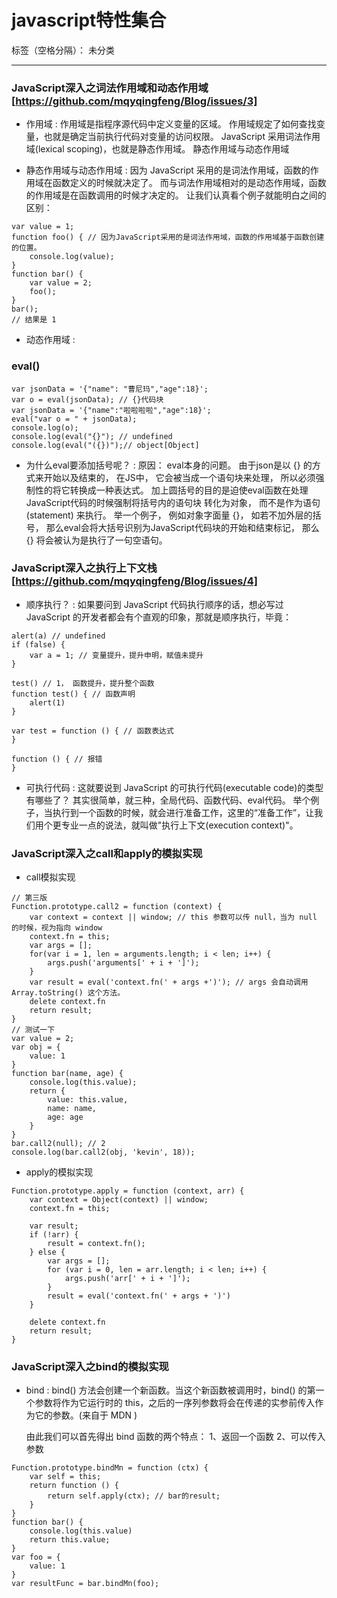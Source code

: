 ﻿# javascript特性集合

标签（空格分隔）： 未分类

---

### JavaScript深入之词法作用域和动态作用域[https://github.com/mqyqingfeng/Blog/issues/3]
+ 作用域
:    作用域是指程序源代码中定义变量的区域。
作用域规定了如何查找变量，也就是确定当前执行代码对变量的访问权限。
JavaScript 采用词法作用域(lexical scoping)，也就是静态作用域。
静态作用域与动态作用域

+ 静态作用域与动态作用域
:    因为 JavaScript 采用的是词法作用域，函数的作用域在函数定义的时候就决定了。
而与词法作用域相对的是动态作用域，函数的作用域是在函数调用的时候才决定的。
让我们认真看个例子就能明白之间的区别： 
```
var value = 1;
function foo() { // 因为JavaScript采用的是词法作用域，函数的作用域基于函数创建的位置。
    console.log(value);
}
function bar() {
    var value = 2;
    foo();
}
bar();
// 结果是 1
```
+ 动态作用域
:    

### eval()
```
var jsonData = '{"name": "曹尼玛","age":18}';
var o = eval(jsonData); // {}代码块
var jsonData = '{"name":"啦啦啦啦","age":18}';
eval("var o = " + jsonData);
console.log(o);
console.log(eval("{}"); // undefined 
console.log(eval("({})");// object[Object] 
```
+ 为什么eval要添加括号呢？
:    原因： eval本身的问题。 由于json是以 {} 的方式来开始以及结束的， 在JS中， 它会被当成一个语句块来处理， 所以必须强制性的将它转换成一种表达式。
加上圆括号的目的是迫使eval函数在处理JavaScript代码的时候强制将括号内的语句块 转化为对象， 而不是作为语句(statement) 来执行。 举一个例子， 例如对象字面量 {}， 如若不加外层的括号， 那么eval会将大括号识别为JavaScript代码块的开始和结束标记， 那么 {} 将会被认为是执行了一句空语句。

### JavaScript深入之执行上下文栈 [https://github.com/mqyqingfeng/Blog/issues/4]
+ 顺序执行？
:    如果要问到 JavaScript 代码执行顺序的话，想必写过 JavaScript 的开发者都会有个直观的印象，那就是顺序执行，毕竟：
```
alert(a) // undefined
if (false) {
    var a = 1; // 变量提升，提升申明，赋值未提升
}

test() // 1， 函数提升，提升整个函数 
function test() { // 函数声明
    alert(1)
}

var test = function () { // 函数表达式
}

function () { // 报错
}
```
+ 可执行代码
:    这就要说到 JavaScript 的可执行代码(executable code)的类型有哪些了？
其实很简单，就三种，全局代码、函数代码、eval代码。
举个例子，当执行到一个函数的时候，就会进行准备工作，这里的“准备工作”，让我们用个更专业一点的说法，就叫做"执行上下文(execution context)"。

### JavaScript深入之call和apply的模拟实现 
+ call模拟实现
```
// 第三版
Function.prototype.call2 = function (context) {
    var context = context || window; // this 参数可以传 null，当为 null 的时候，视为指向 window
    context.fn = this;
    var args = [];
    for(var i = 1, len = arguments.length; i < len; i++) {
        args.push('arguments[' + i + ']');
    }
    var result = eval('context.fn(' + args +')'); // args 会自动调用 Array.toString() 这个方法。
    delete context.fn
    return result;
}
// 测试一下
var value = 2;
var obj = {
    value: 1
}
function bar(name, age) {
    console.log(this.value);
    return {
        value: this.value,
        name: name,
        age: age
    }
}
bar.call2(null); // 2
console.log(bar.call2(obj, 'kevin', 18));
```
+ apply的模拟实现
```
Function.prototype.apply = function (context, arr) {
    var context = Object(context) || window;
    context.fn = this;

    var result;
    if (!arr) {
        result = context.fn();
    } else {
        var args = [];
        for (var i = 0, len = arr.length; i < len; i++) {
            args.push('arr[' + i + ']');
        }
        result = eval('context.fn(' + args + ')')
    }

    delete context.fn
    return result;
}
```
### JavaScript深入之bind的模拟实现
+ bind
:    bind() 方法会创建一个新函数。当这个新函数被调用时，bind() 的第一个参数将作为它运行时的 this，之后的一序列参数将会在传递的实参前传入作为它的参数。(来自于 MDN )

    由此我们可以首先得出 bind 函数的两个特点：
    1、返回一个函数
    2、可以传入参数
```
Function.prototype.bindMn = function (ctx) {
    var self = this;
    return function () {
        return self.apply(ctx); // bar的result;
    }
}
function bar() {
    console.log(this.value)
    return this.value;
}
var foo = {
    value: 1
}
var resultFunc = bar.bindMn(foo);
```
   





